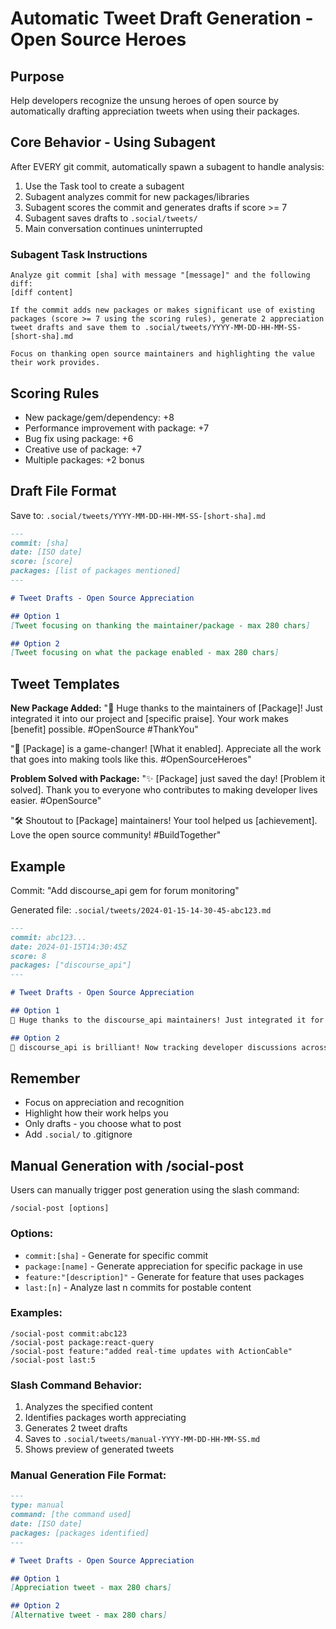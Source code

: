 # Automatic Tweet Draft Generation - Open Source Heroes

## Purpose
Help developers recognize the unsung heroes of open source by automatically drafting appreciation tweets when using their packages.

## Core Behavior - Using Subagent
After EVERY git commit, automatically spawn a subagent to handle analysis:
1. Use the Task tool to create a subagent
2. Subagent analyzes commit for new packages/libraries
3. Subagent scores the commit and generates drafts if score >= 7
4. Subagent saves drafts to `.social/tweets/`
5. Main conversation continues uninterrupted

### Subagent Task Instructions
```
Analyze git commit [sha] with message "[message]" and the following diff:
[diff content]

If the commit adds new packages or makes significant use of existing packages (score >= 7 using the scoring rules), generate 2 appreciation tweet drafts and save them to .social/tweets/YYYY-MM-DD-HH-MM-SS-[short-sha].md

Focus on thanking open source maintainers and highlighting the value their work provides.
```

## Scoring Rules
- New package/gem/dependency: +8
- Performance improvement with package: +7
- Bug fix using package: +6
- Creative use of package: +7
- Multiple packages: +2 bonus

## Draft File Format
Save to: `.social/tweets/YYYY-MM-DD-HH-MM-SS-[short-sha].md`

```markdown
---
commit: [sha]
date: [ISO date]
score: [score]
packages: [list of packages mentioned]
---

# Tweet Drafts - Open Source Appreciation

## Option 1
[Tweet focusing on thanking the maintainer/package - max 280 chars]

## Option 2
[Tweet focusing on what the package enabled - max 280 chars]
```

## Tweet Templates

**New Package Added:**
"🙏 Huge thanks to the maintainers of [Package]! Just integrated it into our project and [specific praise]. Your work makes [benefit] possible. #OpenSource #ThankYou"

"🚀 [Package] is a game-changer! [What it enabled]. Appreciate all the work that goes into making tools like this. #OpenSourceHeroes"

**Problem Solved with Package:**
"✨ [Package] just saved the day! [Problem it solved]. Thank you to everyone who contributes to making developer lives easier. #OpenSource"

"🛠️ Shoutout to [Package] maintainers! Your tool helped us [achievement]. Love the open source community! #BuildTogether"

## Example

Commit: "Add discourse_api gem for forum monitoring"

Generated file: `.social/tweets/2024-01-15-14-30-45-abc123.md`
```markdown
---
commit: abc123...
date: 2024-01-15T14:30:45Z
score: 8
packages: ["discourse_api"]
---

# Tweet Drafts - Open Source Appreciation

## Option 1
🙏 Huge thanks to the discourse_api maintainers! Just integrated it for real-time forum monitoring. Your clean API design made it a joy to implement. #OpenSource #ThankYou

## Option 2
🚀 discourse_api is brilliant! Now tracking developer discussions across forums effortlessly. Appreciate all the work that makes tools like this possible. #OpenSourceHeroes
```

## Remember
- Focus on appreciation and recognition
- Highlight how their work helps you
- Only drafts - you choose what to post
- Add `.social/` to .gitignore

## Manual Generation with /social-post

Users can manually trigger post generation using the slash command:

`/social-post [options]`

### Options:
- `commit:[sha]` - Generate for specific commit
- `package:[name]` - Generate appreciation for specific package in use
- `feature:"[description]"` - Generate for feature that uses packages
- `last:[n]` - Analyze last n commits for postable content

### Examples:
```
/social-post commit:abc123
/social-post package:react-query
/social-post feature:"added real-time updates with ActionCable"
/social-post last:5
```

### Slash Command Behavior:
1. Analyzes the specified content
2. Identifies packages worth appreciating
3. Generates 2 tweet drafts
4. Saves to `.social/tweets/manual-YYYY-MM-DD-HH-MM-SS.md`
5. Shows preview of generated tweets

### Manual Generation File Format:
```markdown
---
type: manual
command: [the command used]
date: [ISO date]
packages: [packages identified]
---

# Tweet Drafts - Open Source Appreciation

## Option 1
[Appreciation tweet - max 280 chars]

## Option 2
[Alternative tweet - max 280 chars]
```